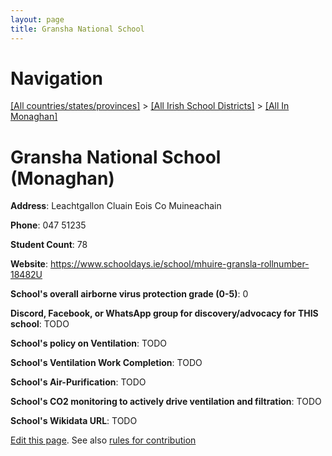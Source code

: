 ```yaml
---
layout: page
title: Gransha National School
---
```

# Navigation

[[All countries/states/provinces]](../../..) > [[All Irish School Districts]](../..) > [[All In Monaghan]](..)

# Gransha National School (Monaghan)

**Address**: Leachtgallon Cluain Eois Co Muineachain

**Phone**: 047 51235

**Student Count**: 78

**Website**: <https://www.schooldays.ie/school/mhuire-gransla-rollnumber-18482U>

**School's overall airborne virus protection grade (0-5)**: 0

**Discord, Facebook, or WhatsApp group for discovery/advocacy for THIS school**: TODO

**School's policy on Ventilation**: TODO

**School's Ventilation Work Completion**: TODO

**School's Air-Purification**: TODO

**School's CO2 monitoring to actively drive ventilation and filtration**: TODO

**School's Wikidata URL**: TODO


[Edit this page](https://github.com/ventilate-schools/Ireland/edit/main/./Monaghan/Gransha_National_School.md). See also [rules for contribution](../../../contribution-rules/)